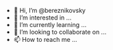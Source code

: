- 👋 Hi, I’m @bereznikovsky
- 👀 I’m interested in ...
- 🌱 I’m currently learning ...
- 💞️ I’m looking to collaborate on ...
- 📫 How to reach me ...

<!---
bereznikovsky/bereznikovsky is a ✨ special ✨ repository because its `README.md` (this file) appears on your GitHub profile.
You can click the Preview link to take a look at your changes.
--->
